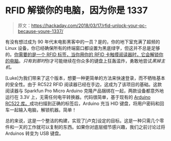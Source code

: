 # RFID 解锁你的电脑，因为你是 1337

> 原文：<https://hackaday.com/2018/03/17/rfid-unlock-your-pc-because-youre-1337/>

有没有想过成为 90 年代末电影黑客中的一员？是的，你的地下室充满了超频的 Linux 设备，你已经确保所有的终端窗口都设置为黑底绿字，但这并不总是足够的。[你需要的是一个 RFID 标签，当你用你的 RFID 卡触摸阅读器时，它会解锁你的电脑](http://ls-homeprojects.co.uk/project-guide-rfid-login/)。*只有到那时*你才可能继续在你众多的键盘上狂轰滥炸，勇敢地尝试*黑掉主机。*

[Luke]为我们带来了这个版本，想要一种更简单的方法来快速登录，而不牺牲基本的安全性。由于 RC522 RFID 阅读器已经在手边，这成为了该项目的基础。这款阅读器与 Sparkfun Pro Micro Arduino 克隆产品捆绑在一起，两款设备都意外地运行在 3.3V 上，无需任何电平转换器。代码很简单，基于现有的 [Arduino RC522 库。](https://github.com/miguelbalboa/rfid)成功扫描到正确的标签后，Arduino 充当 HID 键盘，将用户密码和回车一起输入电脑，解锁机器。简单！

总的来说，这是一个整洁的构建，实现了[卢克]设定的目标。这是一种只需几个零件和一天的工作就可以复制的东西。如果你对底层细节感兴趣，我们之前讨论过将 Arduinos 转变为 USB 键盘。